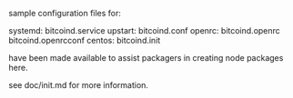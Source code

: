 ﻿sample configuration files for:

systemd: bitcoind.service
upstart: bitcoind.conf
openrc:  bitcoind.openrc
         bitcoind.openrcconf
centos:  bitcoind.init

have been made available to assist packagers in creating node packages here.

see doc/init.md for more information.


